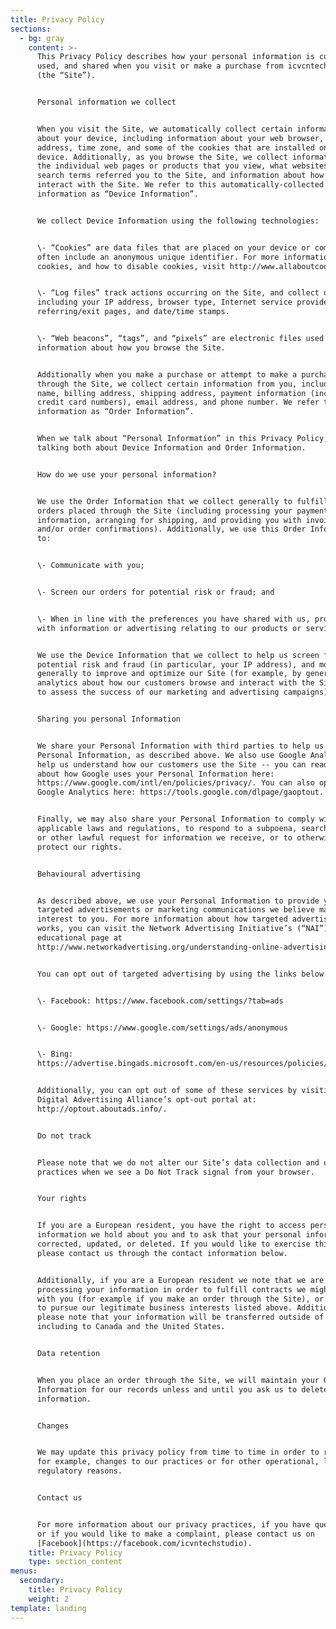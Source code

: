 ```yaml
---
title: Privacy Policy
sections:
  - bg: gray
    content: >-
      This Privacy Policy describes how your personal information is collected,
      used, and shared when you visit or make a purchase from icvcntechstudio.co
      (the “Site”).


      Personal information we collect


      When you visit the Site, we automatically collect certain information
      about your device, including information about your web browser, IP
      address, time zone, and some of the cookies that are installed on your
      device. Additionally, as you browse the Site, we collect information about
      the individual web pages or products that you view, what websites or
      search terms referred you to the Site, and information about how you
      interact with the Site. We refer to this automatically-collected
      information as “Device Information”.


      We collect Device Information using the following technologies:


      \- “Cookies” are data files that are placed on your device or computer and
      often include an anonymous unique identifier. For more information about
      cookies, and how to disable cookies, visit http://www.allaboutcookies.org.


      \- “Log files” track actions occurring on the Site, and collect data
      including your IP address, browser type, Internet service provider,
      referring/exit pages, and date/time stamps.


      \- “Web beacons”, “tags”, and “pixels” are electronic files used to record
      information about how you browse the Site.


      Additionally when you make a purchase or attempt to make a purchase
      through the Site, we collect certain information from you, including your
      name, billing address, shipping address, payment information (including
      credit card numbers), email address, and phone number. We refer to this
      information as “Order Information”.


      When we talk about “Personal Information” in this Privacy Policy, we are
      talking both about Device Information and Order Information.


      How do we use your personal information?


      We use the Order Information that we collect generally to fulfill any
      orders placed through the Site (including processing your payment
      information, arranging for shipping, and providing you with invoices
      and/or order confirmations). Additionally, we use this Order Information
      to:


      \- Communicate with you;


      \- Screen our orders for potential risk or fraud; and


      \- When in line with the preferences you have shared with us, provide you
      with information or advertising relating to our products or services.


      We use the Device Information that we collect to help us screen for
      potential risk and fraud (in particular, your IP address), and more
      generally to improve and optimize our Site (for example, by generating
      analytics about how our customers browse and interact with the Site, and
      to assess the success of our marketing and advertising campaigns).


      Sharing you personal Information


      We share your Personal Information with third parties to help us use your
      Personal Information, as described above. We also use Google Analytics to
      help us understand how our customers use the Site -- you can read more
      about how Google uses your Personal Information here:
      https://www.google.com/intl/en/policies/privacy/. You can also opt-out of
      Google Analytics here: https://tools.google.com/dlpage/gaoptout.


      Finally, we may also share your Personal Information to comply with
      applicable laws and regulations, to respond to a subpoena, search warrant
      or other lawful request for information we receive, or to otherwise
      protect our rights.


      Behavioural advertising


      As described above, we use your Personal Information to provide you with
      targeted advertisements or marketing communications we believe may be of
      interest to you. For more information about how targeted advertising
      works, you can visit the Network Advertising Initiative’s (“NAI”)
      educational page at
      http://www.networkadvertising.org/understanding-online-advertising/how-does-it-work.


      You can opt out of targeted advertising by using the links below:


      \- Facebook: https://www.facebook.com/settings/?tab=ads


      \- Google: https://www.google.com/settings/ads/anonymous


      \- Bing:
      https://advertise.bingads.microsoft.com/en-us/resources/policies/personalized-ads


      Additionally, you can opt out of some of these services by visiting the
      Digital Advertising Alliance’s opt-out portal at:
      http://optout.aboutads.info/.


      Do not track


      Please note that we do not alter our Site’s data collection and use
      practices when we see a Do Not Track signal from your browser.


      Your rights


      If you are a European resident, you have the right to access personal
      information we hold about you and to ask that your personal information be
      corrected, updated, or deleted. If you would like to exercise this right,
      please contact us through the contact information below.


      Additionally, if you are a European resident we note that we are
      processing your information in order to fulfill contracts we might have
      with you (for example if you make an order through the Site), or otherwise
      to pursue our legitimate business interests listed above. Additionally,
      please note that your information will be transferred outside of Europe,
      including to Canada and the United States.


      Data retention


      When you place an order through the Site, we will maintain your Order
      Information for our records unless and until you ask us to delete this
      information.


      Changes


      We may update this privacy policy from time to time in order to reflect,
      for example, changes to our practices or for other operational, legal or
      regulatory reasons.


      Contact us


      For more information about our privacy practices, if you have questions,
      or if you would like to make a complaint, please contact us on
      [Facebook](https://facebook.com/icvntechstudio).
    title: Privacy Policy
    type: section_content
menus:
  secondary:
    title: Privacy Policy
    weight: 2
template: landing
---
```


